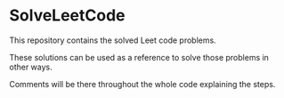 # SolveLeetCode
This repository contains the solved Leet code problems.  

These solutions can be used as a reference to solve those problems in other ways.  

Comments will be there throughout the whole code explaining the steps.    
